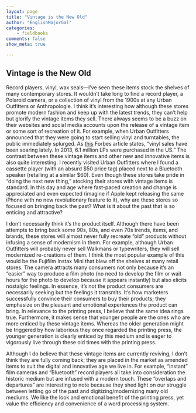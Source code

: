 ```yaml
---
layout: page  
title: "Vintage is the New Old"  
author: "EnglishMajorGal"  
categories:  
    - fieldbooks
comments: false  
show_meta: true

---
```


## Vintage is the New Old

Record players, vinyl, wax seals—I’ve seen these items stock the shelves of many contemporary stores. It wouldn’t take long to find a record player, a Polaroid camera, or a collection of vinyl from the 1900s at any Urban Outfitters or Anthropologie. I think it’s interesting how although these stores promote modern fashion and keep up with the latest trends, they can’t help but glorify the vintage items they sell. There always seems to be a buzz on their websites and social media accounts upon the release of a vintage item or some sort of recreation of it. For example, when Urban Outfitters announced that they were going to start selling vinyl and turntables, the public immediately splurged. As [this](https://www.forbes.com/sites/hughmcintyre/2014/09/25/urban-outfitters-is-now-the-number-one-seller-of-vinyl-in-the-world/#189a1abe79e1) Forbes article states, “vinyl sales have been soaring lately. In 2013, 6.1 million LPs were purchased in the US.” The contrast between these vintage items and other new and innovative items is also quite interesting. I recently visited Urban Outfitters where I found a cassette player (with an absurd $50 price tag) placed next to a Bluetooth speaker (retailing at a similar $60). Even though these stores take pride in “doing the next new thing,” stocking their stores with vintage items is standard. In this day and age where fast-paced creation and change is appreciated and even expected (imagine if Apple kept releasing the same iPhone with no new revolutionary feature to it), why are these stores so focused on bringing back the past? What is it about the past that is so enticing and attractive?

I don’t necessarily think it’s the product itself. Although there have been attempts to bring back some 90s, 80s, and even 70s trends, items, and brands, these stores will almost never fully recreate “old” products without infusing a sense of modernism in them. For example, although Urban Outfitters will probably never sell Walkmans or typewriters, they will sell modernized re-creations of them. I think the most popular example of this would be the Fujifilm Instax Mini that blew off the shelves at many retail stores. The camera attracts many consumers not only because it’s an “easier” way to produce a film photo (no need to develop the film or wait hours for the photo to develop because it appears instantly) but also elicits nostalgic feelings. In essence, it’s not the product consumers are necessarily seeking but the feelings it transmits. It’s how marketers successfully convince their consumers to buy their products; they emphasize on the pleasant and emotional experiences the product can bring. In relevance to the printing press, I believe that the same idea rings true. Furthermore, it makes sense that younger people are the ones who are more enticed by these vintage items. Whereas the older generation might be triggered by how laborious they once regarded the printing press, the younger generation is clearly enticed by this medium and is eager to vigorously live through these old times with the printing press.

Although I do believe that these vintage items are currently reviving, I don’t think they are fully coming back; they are placed in the market as amended items to suit the digital and innovative age we live in. For example, “instant” film cameras and “Bluetooth” record players all take into consideration the historic medium but are infused with a modern touch. These “overlaps and departures” are interesting to note because they shed light on our struggle between letting go of the past and digitizing/modernizing many old mediums. We like the look and emotional benefit of the printing press, yet value the efficiency and convenience of a word processing system.